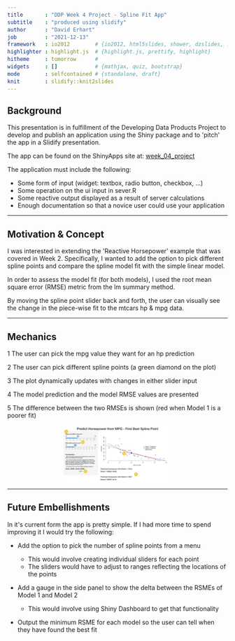 ```yaml
---
title       : "DDP Week 4 Project - Spline Fit App"
subtitle    : "produced using slidify"
author      : "David Erhart"
job         : "2021-12-13"
framework   : io2012        # {io2012, html5slides, shower, dzslides, ...}
highlighter : highlight.js  # {highlight.js, prettify, highlight}
hitheme     : tomorrow      # 
widgets     : []            # {mathjax, quiz, bootstrap}
mode        : selfcontained # {standalone, draft}
knit        : slidify::knit2slides
---
```


## Background

This presentation is in fulfillment of the Developing Data Products Project to develop and publish an application using the Shiny package and to 'pitch' the app in a Slidify presentation.

The app can be found on the ShinyApps site at: [week_04_project](https://sxibbs-david-erhart.shinyapps.io/week_04_project/?_ga=2.137299504.1642642637.1639430115-1723247215.1639267126)

The application must include the following:
* Some form of input (widget: textbox, radio button, checkbox, ...)
* Some operation on the ui input in sever.R
* Some reactive output displayed as a result of server calculations
* Enough documentation so that a novice user could use your application
  

--- 

## Motivation & Concept

I was interested in extending the 'Reactive Horsepower' example that was covered in Week 2. Specifically, I wanted to add the option to pick different spline points and compare the spline model fit with the simple linear model.

In order to assess the model fit (for both models), I used the root mean square error (RMSE) metric from the lm summary method.

By moving the spline point slider back and forth, the user can visually see the change in the piece-wise fit to the mtcars hp & mpg data.


---

## Mechanics

1 The user can pick the mpg value they want for an hp prediction

2 The user can pick different spline points (a green diamond on the plot)

3 The plot dynamically updates with changes in either slider input

4 The model prediction and the model RMSE values are presented

5 The difference between the two RMSEs is shown (red when Model 1 is a poorer fit)

<img src="shiny_app_screenshot.png" title="plot of chunk unnamed-chunk-1" alt="plot of chunk unnamed-chunk-1" width="50%" style="display: block; margin: auto;" />

---

## Future Embellishments

In it's current form the app is pretty simple. If I had more time to spend improving it I would try the following:

* Add the option to pick the number of spline points from a menu
  + This would involve creating individual sliders for each point
  + The sliders would have to adjust to ranges reflecting the locations of the points
  
* Add a gauge in the side panel to show the delta between the RSMEs of Model 1 and Model 2
  + This would involve using Shiny Dashboard to get that functionality

* Output the minimum RSME for each model so the user can tell when they have found the best fit

